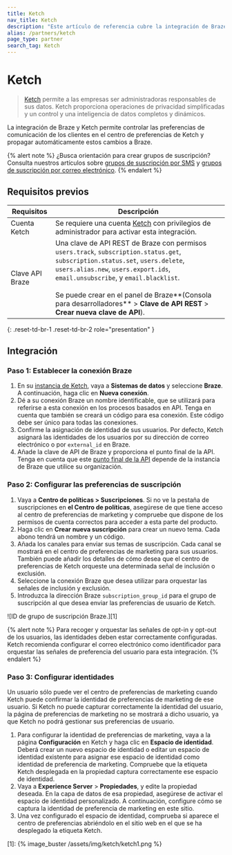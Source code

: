 ```yaml
---
title: Ketch
nav_title: Ketch
description: "Este artículo de referencia cubre la integración de Braze y Ketch. Ketch proporciona operaciones de privacidad simplificadas y un control de datos completo y dinámico, así como inteligencia."
alias: /partners/ketch
page_type: partner
search_tag: Ketch
---
```


# Ketch

> [Ketch](https://www.ketch.com) permite a las empresas ser administradoras responsables de sus datos. Ketch proporciona operaciones de privacidad simplificadas y un control y una inteligencia de datos completos y dinámicos. 

La integración de Braze y Ketch permite controlar las preferencias de comunicación de los clientes en el centro de preferencias de Ketch y propagar automáticamente estos cambios a Braze. 

{% alert note %}
¿Busca orientación para crear grupos de suscripción? Consulta nuestros artículos sobre <a href='/docs/user_guide/message_building_by_channel/sms/sms_subscription_group//'>grupos de suscripción por SMS</a> y <a href='/docs/user_guide/message_building_by_channel/email/managing_user_subscriptions/'>grupos de suscripción por correo electrónico</a>.
{% endalert %}

## Requisitos previos

| Requisitos | Descripción |
|---|---|
| Cuenta Ketch | Se requiere una cuenta [Ketch](https://www.ketch.com) con privilegios de administrador para activar esta integración. |
| Clave API Braze | Una clave de API REST de Braze con permisos `users.track`, `subscription.status.get`, `subscription.status.set`, `users.delete`, `users.alias.new`, `users.export.ids`, `email.unsubscribe`, y `email.blacklist`. <br><br> Se puede crear en el panel de Braze**(Consola para desarrolladores** > **Clave de API REST** > **Crear nueva clave de API**). |
{: .reset-td-br-1 .reset-td-br-2 role="presentation" }

## Integración

### Paso 1: Establecer la conexión Braze

1. En su [instancia de Ketch](https://app.ketch.com), vaya a **Sistemas de datos** y seleccione **Braze**. A continuación, haga clic en **Nueva conexión**.
2. Dé a su conexión Braze un nombre identificable, que se utilizará para referirse a esta conexión en los procesos basados en API. Tenga en cuenta que también se creará un código para esa conexión. Este código debe ser único para todas las conexiones.
3. Confirme la asignación de identidad de sus usuarios. Por defecto, Ketch asignará las identidades de los usuarios por su dirección de correo electrónico o por `external_id` en Braze.
4. Añade la clave de API de Braze y proporciona el punto final de la API. Tenga en cuenta que este [punto final de la API](https://www.braze.com/docs/api/basics/#endpoints) depende de la instancia de Braze que utilice su organización.

### Paso 2: Configurar las preferencias de suscripción

1. Vaya a **Centro de políticas > Suscripciones**. Si no ve la pestaña de suscripciones en **el Centro de políticas**, asegúrese de que tiene acceso al centro de preferencias de marketing y compruebe que dispone de los permisos de cuenta correctos para acceder a esta parte del producto.
2. Haga clic en **Crear nueva suscripción** para crear un nuevo tema. Cada abono tendrá un nombre y un código.
3. Añada los canales para enviar sus temas de suscripción. Cada canal se mostrará en el centro de preferencias de marketing para sus usuarios. También puede añadir los detalles de cómo desea que el centro de preferencias de Ketch orqueste una determinada señal de inclusión o exclusión.
4. Seleccione la conexión Braze que desea utilizar para orquestar las señales de inclusión y exclusión.
5. Introduzca la dirección Braze `subscription_group_id` para el grupo de suscripción al que desea enviar las preferencias de usuario de Ketch.

![ID de grupo de suscripción Braze.][1]

{% alert note %}
Para recoger y orquestar las señales de opt-in y opt-out de los usuarios, las identidades deben estar correctamente configuradas. Ketch recomienda configurar el correo electrónico como identificador para orquestar las señales de preferencia del usuario para esta integración.
{% endalert %}


### Paso 3: Configurar identidades

Un usuario sólo puede ver el centro de preferencias de marketing cuando Ketch puede confirmar la identidad de preferencias de marketing de ese usuario. Si Ketch no puede capturar correctamente la identidad del usuario, la página de preferencias de marketing no se mostrará a dicho usuario, ya que Ketch no podrá gestionar sus preferencias de usuario.

1. Para configurar la identidad de preferencias de marketing, vaya a la página **Configuración** en Ketch y haga clic en **Espacio de identidad**. Deberá crear un nuevo espacio de identidad o editar un espacio de identidad existente para asignar ese espacio de identidad como identidad de preferencia de marketing. Compruebe que la etiqueta Ketch desplegada en la propiedad captura correctamente ese espacio de identidad.
2. Vaya a **Experience Server** > **Propiedades**, y edite la propiedad deseada. En la capa de datos de esa propiedad, asegúrese de activar el espacio de identidad personalizado. A continuación, configure cómo se captura la identidad de preferencia de marketing en este sitio.
3. Una vez configurado el espacio de identidad, comprueba si aparece el centro de preferencias abriéndolo en el sitio web en el que se ha desplegado la etiqueta Ketch.


[1]: {% image_buster /assets/img/ketch/ketch1.png %}
